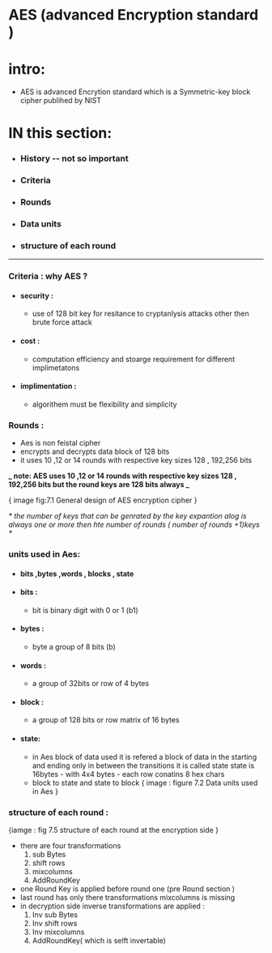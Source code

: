 # AES (advanced Encryption standard )

# intro:

- AES is advanced Encrytion standard which is a Symmetric-key block cipher
  publihed by NIST

# IN this section:

- ### History -- not so important
- ### Criteria
- ### Rounds
- ### Data units
- ### structure of each round

---

### Criteria : why AES ?

- #### security :

  - use of 128 bit key for resitance to cryptanlysis attacks other then brute force attack

- #### cost :

  - computation efficiency and stoarge requirement for different implimetatons

- #### implimentation :

  - algorithem must be flexibility and simplicity

### Rounds :

- Aes is non feistal cipher
- encrypts and decrypts data block of 128 bits
- it uses 10 ,12 or 14 rounds with respective key sizes 128 , 192,256 bits

**_ note: AES uses 10 ,12 or 14 rounds with respective key sizes 128 , 192,256 bits but the round keys are 128 bits always _**

{ image fig:7.1 General design of AES encryption cipher }

_* the number of keys that can be genrated by the key expantion alog is always one or more then hte number of rounds ( number of rounds +1)keys *_

### units used in Aes:

- #### bits ,bytes ,words , blocks , state

- #### bits :
  - bit is binary digit with 0 or 1 (b1)
- #### bytes :
  - byte a group of 8 bits (b)
- #### words :
  - a group of 32bits or row of 4 bytes
- #### block :
  - a group of 128 bits or row matrix of 16 bytes
- #### state:
  - in Aes block of data used it is refered a block of data in the starting and ending only in between the transitions it is called state
    state is 16bytes - with 4x4 bytes - each row conatins 8 hex chars
  - block to state and state to block
    { image : figure 7.2 Data units used in Aes }

### structure of each round :

{iamge : fig 7.5 structure of each round at the encryption side }

- there are four transformations
  1. sub Bytes
  2. shift rows
  3. mixcolumns
  4. AddRoundKey
- one Round Key is applied before round one (pre Round section )
- last round has only there transformations mixcolumns is missing
- in decryption side inverse transformations are applied :
  1. Inv sub Bytes
  2. Inv shift rows
  3. Inv mixcolumns
  4. AddRoundKey( which is selft invertable)
